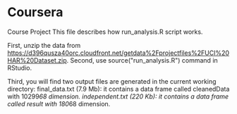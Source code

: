 # Coursera
Course Project
This file describes how run_analysis.R script works.

First, unzip the data from https://d396qusza40orc.cloudfront.net/getdata%2Fprojectfiles%2FUCI%20HAR%20Dataset.zip.
Second, use source("run_analysis.R") command in RStudio.

Third, you will find two output files are generated in the current working directory:
final_data.txt (7.9 Mb): it contains a data frame called cleanedData with 10299*68 dimension.
independent.txt (220 Kb): it contains a data frame called result with 180*68 dimension.
